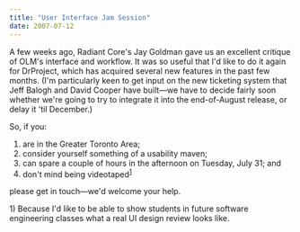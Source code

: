 ```yaml
---
title: "User Interface Jam Session"
date: 2007-07-12
---
```

A few weeks ago, Radiant Core's Jay Goldman gave us an excellent critique of OLM's interface and workflow.  It was so useful that I'd like to do it again for DrProject, which has acquired several new features in the past few months.  (I'm particularly keen to get input on the new ticketing system that Jeff Balogh and David Cooper have built—we have to decide fairly soon whether we're going to try to integrate it into the end-of-August release, or delay it 'til December.)

So, if you:
<ol>
  <li>are in the Greater Toronto Area;</li>
  <li>consider yourself something of a usability maven;</li>
  <li>can spare a couple of hours in the afternoon on Tuesday, July 31; and</li>
  <li>don't mind being videotaped<sup><a href="#1">1</a></sup></li>
</ol>
please get in touch—we'd welcome your help.

<p id="1">1) Because I'd like to be able to show students in future software engineering classes what a real UI design review looks like.</p>
